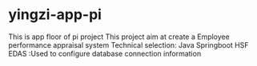 # yingzi-app-pi
This is app floor of pi project
This project aim at create a Employee performance appraisal system
Technical selection:
    Java
    Springboot
    HSF
    EDAS :Used to configure database connection information

